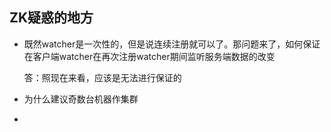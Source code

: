 ## ZK疑惑的地方

+ 既然watcher是一次性的，但是说连续注册就可以了。那问题来了，如何保证在客户端watcher在再次注册watcher期间监听服务端数据的改变

  答：照现在来看，应该是无法进行保证的

+ 为什么建议奇数台机器作集群

+ 

